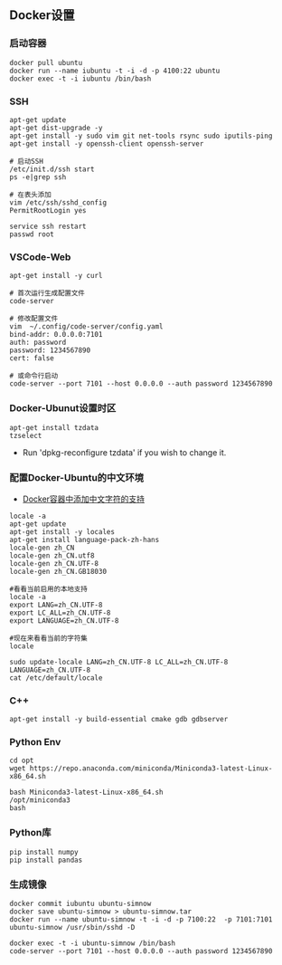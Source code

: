 ## Docker设置

### 启动容器

```
docker pull ubuntu
docker run --name iubuntu -t -i -d -p 4100:22 ubuntu
docker exec -t -i iubuntu /bin/bash
```

### SSH

```
apt-get update
apt-get dist-upgrade -y 
apt-get install -y sudo vim git net-tools rsync sudo iputils-ping 
apt-get install -y openssh-client openssh-server

# 启动SSH
/etc/init.d/ssh start
ps -e|grep ssh

# 在表头添加
vim /etc/ssh/sshd_config
PermitRootLogin yes

service ssh restart
passwd root
```

### VSCode-Web

```
apt-get install -y curl

# 首次运行生成配置文件
code-server 

# 修改配置文件
vim  ~/.config/code-server/config.yaml
bind-addr: 0.0.0.0:7101
auth: password
password: 1234567890
cert: false

# 或命令行启动
code-server --port 7101 --host 0.0.0.0 --auth password 1234567890
```

### Docker-Ubunut设置时区

```
apt-get install tzdata
tzselect
```

- Run 'dpkg-reconfigure tzdata' if you wish to change it.

### 配置Docker-Ubuntu的中文环境

- [Docker容器中添加中文字符的支持](https://zhuanlan.zhihu.com/p/31078295)   

```shell
locale -a
apt-get update
apt-get install -y locales
apt-get install language-pack-zh-hans
locale-gen zh_CN
locale-gen zh_CN.utf8
locale-gen zh_CN.UTF-8
locale-gen zh_CN.GB18030

#看看当前启用的本地支持
locale -a
export LANG=zh_CN.UTF-8
export LC_ALL=zh_CN.UTF-8
export LANGUAGE=zh_CN.UTF-8

#现在来看看当前的字符集
locale

sudo update-locale LANG=zh_CN.UTF-8 LC_ALL=zh_CN.UTF-8 LANGUAGE=zh_CN.UTF-8
cat /etc/default/locale
```

### C++

```
apt-get install -y build-essential cmake gdb gdbserver
```

### Python Env

```
cd opt
wget https://repo.anaconda.com/miniconda/Miniconda3-latest-Linux-x86_64.sh

bash Miniconda3-latest-Linux-x86_64.sh 
/opt/miniconda3
bash
```

### Python库

```
pip install numpy
pip install pandas
```


### 生成镜像

```
docker commit iubuntu ubuntu-simnow
docker save ubuntu-simnow > ubuntu-simnow.tar
docker run --name ubuntu-simnow -t -i -d -p 7100:22  -p 7101:7101 ubuntu-simnow /usr/sbin/sshd -D

docker exec -t -i ubuntu-simnow /bin/bash
code-server --port 7101 --host 0.0.0.0 --auth password 1234567890
```